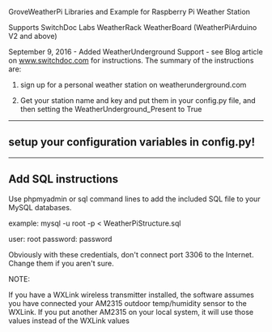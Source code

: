 GroveWeatherPi Libraries and Example for Raspberry Pi Weather Station

Supports SwitchDoc Labs WeatherRack WeatherBoard (WeatherPiArduino V2 and above)


September 9, 2016 - Added WeatherUnderground Support - see Blog article on www.switchdoc.com for instructions.   The summary of the instructions are:

1) sign up for a personal weather station on weatherunderground.com

2) Get your station name and key and put them in your config.py file, and then setting the WeatherUnderground_Present to True

-----------
setup your configuration variables in config.py!
-----------

--------
Add SQL instructions
----------

Use phpmyadmin or sql command lines to add the included SQL file to your MySQL databases.

example:   mysql -u root -p < WeatherPiStructure.sql

user:  root
password: password

Obviously with these credentials, don't connect port 3306 to the Internet.   Change them if you aren't sure.

NOTE:

If you have a WXLink wireless transmitter installed, the software assumes you have connected your AM2315 outdoor temp/humidity sensor to the WXLink.  If you put another AM2315 on your local system, it will use those values instead of the WXLink values

